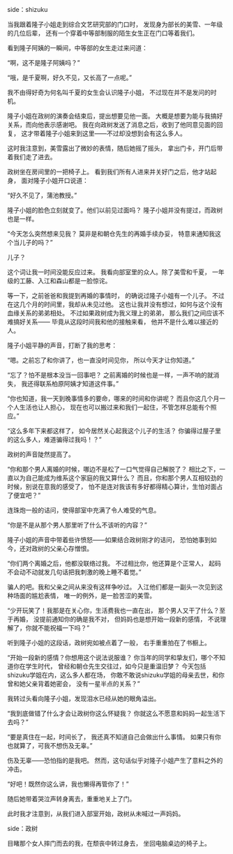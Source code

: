 side：shizuku

当我跟着隆子小姐走到综合文艺研究部的门口时，
发现身为部长的美雪、一年级的几位后辈，
还有一个穿着中等部制服的陌生女生正在门口等着我们。

看到隆子阿姨的一瞬间，中等部的女生走过来问道：

“啊，这不是隆子阿姨吗？”

“哦，是千夏啊，好久不见，又长高了一点呢。”

我不由得好奇为何名叫千夏的女生会认识隆子小姐，
不过现在并不是发问的时机。

隆子小姐在政树的演奏会结束后，提出想要见他一面。
大概是想要为能与我搞好关系，而向他表示感谢吧。
我在向政树发送了消息之后，收到了他同意见面的回复，
这才带着隆子小姐来到这里——不过却没想到会有这么多人。

这时我注意到，美雪露出了微妙的表情，随后她摇了摇头，
拿出门卡，开门后带着我们走了进去。

政树坐在房间里的一把椅子上。
看到我们所有人进来并关好门之后，他才站起身，
面对隆子小姐开口说道：

“好久不见了，蒲池教授。”

隆子小姐的脸色立刻就变了。他们以前见过面吗？
隆子小姐并没有提过，而政树也是一样。

“今天怎么突然想来见我？
莫非是和朝仓先生的再婚手续办妥，
特意来通知我这个当儿子的吗？”

儿子？

这个词让我一时间没能反应过来。
我看向部室里的众人。除了美雪和千夏，
一年级的工藤、入江和森山都是一脸惊诧。

等一下，之前爸爸和我提到再婚的事情时，
的确说过隆子小姐有一个儿子。
不过在这几个月的时间里，我却从未见过他。
这也让我并没有想过，如何与这个没有血缘关系的弟弟相处。
不过如果政树成为我义理上的弟弟，
那么我们之间应该不难搞好关系——
毕竟从这段时间我和他的接触来看，
他并不是什么难以接近的人。

隆子小姐平静的声音，打断了我的思考：

“嗯。之前忘了和你讲了，也一直没时间见你，
所以今天才让你知道。”

“忘了？怕不是根本没当一回事吧？
之前离婚的时候也是一样，一声不响的就消失，
我还得联系柏原阿姨才知道这件事。”

“你也知道，我一天到晚事情多的要命，哪来的时间和你讲呢？
而且你这几个月一个人生活也让人担心，
现在也可以搬过来和我们一起住，不管怎样总能有个照应。”

“这么多年下来都这样了，
如今居然关心起我这个儿子的生活？
你骗得过屋子里的这么多人，难道骗得过我吗！？”

政树的声音陡然提高了。

“你和那个男人离婚的时候，哪边不是松了一口气觉得自己解脱了？
相比之下，一直以为自己能成为维系这个家庭的我又算什么？
而且，你和那个男人互相较劲的时候，别说在意我的感受了，
怕不是连对我该有多好都得精心算计，生怕对面占了便宜吧？”

连珠炮一般的诘问，使得部室中充满了令人难受的气息。

“你是不是从那个男人那里听了什么不该听的内容？”

隆子小姐的声音中带着些许愤怒——如果结合政树刚才的诘问，
恐怕她事到如今，还对政树的父亲心存憎恨。

“你们两个离婚之后，他都没联络过我。
不过相比你，他还算是个正常人，
起码不会动不动就发几句话把我刺激的晚上睡不着觉。”

骗人的吧。我和父亲之间从来没有这样争吵过。
入江他们都是一副头一次见到这种场面的尴尬表情，
唯一的例外，是一脸苦涩的美雪。

“少开玩笑了！我那是在关心你，生活费我也一直在出，
那个男人又干了什么？至于再婚，
没提前通知你的确是我不对，
但妈妈也是想开始一段新的感情，
不说理解了，你就不能祝福一下吗？”

听到隆子小姐的这段话，政树宛如被点着了一般，
右手重重拍在了书橱上。

“开始一段新的感情？你想用这个说法说服谁？
你当年的同学和挚友们，哪个不知道你在学生时代，
曾经和朝仓先生交往过，如今只是重温旧梦？
今天包括shizuku学姐在内，这么多人都在场，
你敢不敢说shizuku学姐的母亲去世，和你曾和她父亲背着她密会，
没有一星半点的关系？”

我转过头看向隆子小姐，发现泪水已经从她的眼角溢出。

“我到底做错了什么才会让政树你这么怀疑我？
你就这么不愿意和妈妈一起生活下去吗？”

“要是真住在一起，时间长了，
我还真不知道自己会做出什么事情。
如果只有你也就算了，可我不想伤及无辜。”

伤及无辜——恐怕指的是我吧。
然而，这句话似乎对隆子小姐产生了意料之外的冲击。

“好吧！既然你这么讲，我也懒得再管你了！”

随后她带着哭泣声转身离去，重重地关上了门。

此时我才注意到，从我们进入部室开始，政树从未喊过一声妈妈。

side：政树

目睹那个女人摔门而去的我，在颓丧中转过身去，
坐回电脑桌边的椅子上。
